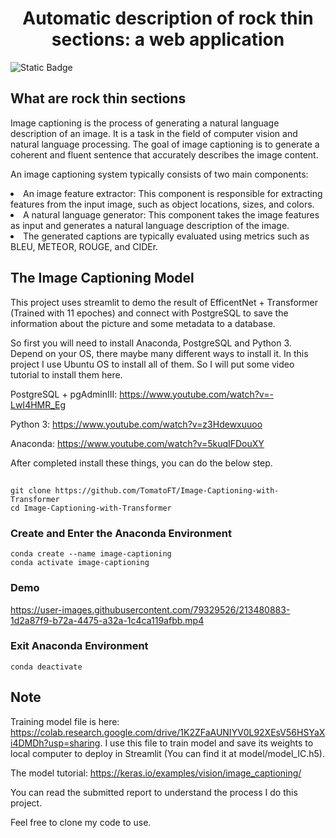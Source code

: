 <h1 align="center">Automatic description of rock thin sections: a web application</h1>

![Static Badge](https://img.shields.io/badge/Transformer-blue)


## What are rock thin sections
<p>Image captioning is the process of generating a natural language description of an image. It is a task in the field of computer vision and natural language processing. The goal of image captioning is to generate a coherent and fluent sentence that accurately describes the image content.</p>

An image captioning system typically consists of two main components:

<li>An image feature extractor: This component is responsible for extracting features from the input image, such as object locations, sizes, and colors.

<li>A natural language generator: This component takes the image features as input and generates a natural language description of the image.</li>

<li>The generated captions are typically evaluated using metrics such as BLEU, METEOR, ROUGE, and CIDEr.</li>

## The Image Captioning Model

This project uses streamlit to demo the result of EfficentNet + Transformer (Trained with 11 epoches) and connect with PostgreSQL to save the information about the picture and some metadata to a database.

So first you will need to install Anaconda, PostgreSQL and Python 3. Depend on your OS, there maybe many different ways to install it. In this project I use Ubuntu OS to install all of them. So I will put some video tutorial to install them here.

PostgreSQL + pgAdminIII: https://www.youtube.com/watch?v=-LwI4HMR_Eg

Python 3: https://www.youtube.com/watch?v=z3Hdewxuuoo

Anaconda: https://www.youtube.com/watch?v=5kuqIFDouXY

After completed install these things, you can do the below step.

##

```
git clone https://github.com/TomatoFT/Image-Captioning-with-Transformer
cd Image-Captioning-with-Transformer
```
### Create and Enter the Anaconda Environment

```
conda create --name image-captioning
conda activate image-captioning
```


### Demo

https://user-images.githubusercontent.com/79329526/213480883-1d2a87f9-b72a-4475-a32a-1c4ca119afbb.mp4

### Exit Anaconda Environment

```
conda deactivate
```
## Note
Training model file is here: https://colab.research.google.com/drive/1K2ZFaAUNIYV0L92XEsV56HSYaXi4DMDh?usp=sharing. I use this file to train model and save its weights to local computer to deploy in Streamlit (You can find it at model/model_IC.h5).

The model tutorial: https://keras.io/examples/vision/image_captioning/

You can read the submitted report to understand the process I do this project.

Feel free to clone my code to use.

